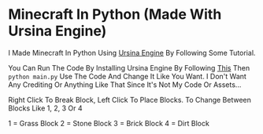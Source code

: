 # Minecraft In Python (Made With Ursina Engine)

I Made Minecraft In Python Using [Ursina Engine](https://www.ursinaengine.org/) By Following Some Tutorial.

You Can Run The Code By Installing Ursina Engine By Following [This](https://www.ursinaengine.org/#Getting%20Started) Then ```python main.py```
Use The Code And Change It Like You Want. I Don't Want Any Crediting Or Anything Like That Since It's Not My Code Or Assets...

Right Click To Break Block, Left Click To Place Blocks.
To Change Between Blocks Like 1, 2, 3 Or 4

1 = Grass Block
2 = Stone Block
3 = Brick Block
4 = Dirt Block
